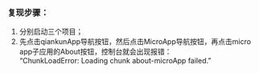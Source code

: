
### 复现步骤：
1. 分别启动三个项目；
2. 先点击qiankunApp导航按钮，然后点击MicroApp导航按钮，再点击micro app子应用的About按钮，控制台就会出现报错：  
“ChunkLoadError: Loading chunk about-microApp failed.”